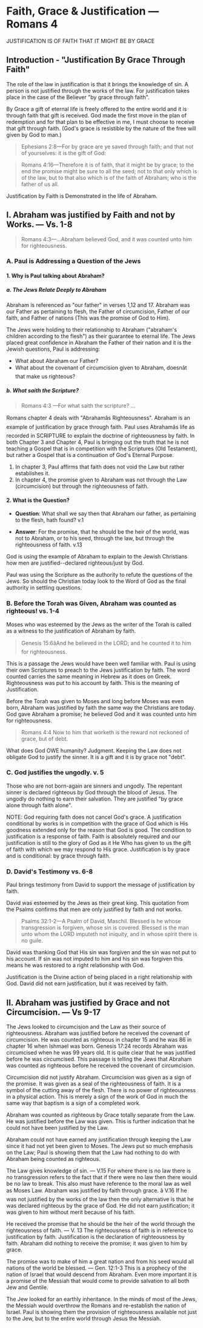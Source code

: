 # Faith, Grace & Justification — Romans 4

JUSTIFICATION IS OF FAITH THAT IT MIGHT BE BY GRACE

## Introduction - "Justification By Grace Through Faith"

The role of the law in justification is that it brings the knowledge of sin.  A person is not justified through the works of the law. For justification takes place in the case of the Believer "by grace through faith".

By Grace a gift of eternal life is freely offered to the entire world and it is through faith that gift is received. God made the first move in the plan of redemption and for that plan to be effective in me, I must choose to receive that gift through faith. (God's grace is resistible by the nature of the free will given by God to man.)

> Ephesians 2:8—For by grace are ye saved through faith; and that not of yourselves: it is the gift of God:

> Romans 4:16—Therefore it is of faith, that it might be by grace; to the end the promise might be sure to all the seed; not to that only which is of the law, but to that also which is of the faith of Abraham; who is the father of us all.

Justification by Faith is Demonstrated in the life of Abraham.

<!-- -->
<!-- -->
<!-- -->
## I. Abraham was justified by Faith and not by Works. — Vs. 1-8

> Romans 4:3—…Abraham believed God, and it was counted unto him for righteousness.

### A. Paul is Addressing a Question of the Jews

#### 1. Why is Paul talking about Abraham?

##### a. The Jews Relate Deeply to Abraham

Abraham is referenced as "our father" in verses 1,12 and 17. Abraham was our Father as pertaining to flesh, the Father of circumcision, Father of our faith, and Father of nations (This was the promise of God to Him).

The Jews were holding to their relationship to Abraham ("abraham's children according to the flesh") as their guarantee to eternal life. The Jews placed great confidence in Abraham the Father of their nation and it is the Jewish questions, Paul is addressing:

- What about Abraham our Father?  
- What about the covenant of circumcision given to Abraham, doesnât that make us righteous? 

##### b. What saith the Scripture?

> Romans 4:3 —For what saith the scripture? …

Romans chapter 4 deals with "Abrahamâs Righteousness". Abraham is an example of justification by grace through faith.  Paul uses Abrahamâs life as recorded in SCRIPTURE to explain the doctrine of righteousness by faith. In both Chapter 3 and Chapter 4, Paul is bringing out the truth that he is not teaching a Gospel that is in competition with the Scriptures (Old Testament), but rather a Gospel that is a continuation of God's Eternal Purpose.

1. In chapter 3, Paul affirms that faith does not void the Law but rather establishes it.
2. In chapter 4, the promise given to Abraham was  not through the Law (circumcision) but through the righteousness of faith.

#### 2. What is the Question?

- **Question**: 
What shall we say then that Abraham our father, as pertaining to the flesh, hath found? v.1

- **Answer**:
For the promise, that he should be the heir of the world, was not to Abraham, or to his seed, through the law, but through the righteousness of faith. v.13

God is using the example of Abraham to explain to the Jewish Christians how men are justified--declared righteous/just by God.

Paul was using the Scripture as the authority to refute the questions of the Jews. So should the Christian today look to the Word of God as the final authority in settling questions.

### B. Before the Torah was Given, Abraham was counted as righteous! vs. 1-4

Moses who was esteemed by the Jews as the writer of the Torah is called as a witness to the justification of Abraham by faith.

> Genesis 15:6âAnd he believed in the LORD; and he counted it to him for righteousness.

This is a passage the Jews would have been well familiar with. Paul is using their own Scriptures to preach to the Jews justification by faith. The word counted carries the same meaning in Hebrew as it does on Greek. Righteousness was put to his account by faith. This is the meaning of Justification. 

Before the Torah was given to Moses and long before Moses was even born, Abraham was justified by faith the same way the Christians are today. God gave Abraham a promise; he believed God and it was counted unto him for righteousness.

> Romans 4:4 Now to him that worketh is the reward not reckoned of grace, but of debt.

What does God OWE humanity? Judgment. Keeping the Law does not obligate God to justify the sinner. It is a gift and it is by grace not "debt".

### C. God justifies the ungodly. v. 5

Those who are not born-again are sinners and ungodly. The repentant sinner is declared righteous by God through the blood of Jesus. The ungodly do nothing to earn their salvation. They are justified "by grace alone through faith alone".   

NOTE: God requiring faith does not cancel God's grace. A justification conditional by works is in competition with the grace of God which is His goodness extended only for the reason that God is good. The condition to justification is a response of faith. Faith is absolutely required and our justification is still to the glory of God as it He Who has given to us the gift of faith with which we may respond to His grace. Justification is  by grace and is conditional: by grace through faith.

### D. David's Testimony vs. 6-8

Paul brings testimony from David to support the message of justification by faith.
	 
David was esteemed by the Jews as their great king. This quotation from the Psalms confirms that men are only justified by faith and not works.

> Psalms 32:1-2—A Psalm of David, Maschil. Blessed is he whose transgression is forgiven, whose sin is covered. Blessed is the man unto whom the LORD imputeth not iniquity, and in whose spirit there is no guile.
 
David was thanking God that His sin was forgiven and the sin was not put to his account. If sin was not imputed to him and his sin was forgiven this means he was restored to a right relationship with God. 

Justification is the Divine action of being placed in a right relationship with God. David did not earn justification, but it was received by faith.

<!-- -->
<!-- -->
<!-- -->
## II. Abraham was justified by Grace and not Circumcision. — Vs 9-17

The Jews looked to circumcision and the Law as their source of righteousness. Abraham was justified before he received the covenant of circumcision. He was counted as righteous in chapter 15 and he was 86 in chapter 16 when Ishmael was born.  Genesis 17:24 records Abraham was circumcised when he was 99 years old. It is quite clear that he was justified before he was circumcised. This passage is telling the Jews that Abraham was counted as righteous before he received the covenant of circumcision. 

Circumcision did not justify Abraham. Circumcision was given as a sign of the promise. It was given as a seal of the righteousness of faith. It is a symbol of the cutting away of the flesh. There is no power of righteousness in a physical action. This is merely a sign of the work of God in much the same way that baptism is a sign of a completed work. 

Abraham was counted as righteous by Grace totally separate from the Law. He was justified before the Law was given. This is further indication that he could not have been justified by the Law.

Abraham could not have earned any justification through keeping the Law since it had not yet been given to Moses. The Jews put so much emphasis on the Law; Paul is showing them that the Law had nothing to do with Abraham being counted as righteous.

The Law gives knowledge of sin. — V.15 For where there is no law there is no transgression refers to the fact that if there were no law then there would be no law to break. This also must have reference to the moral law as well as Moses Law. 
Abraham was justified by faith through grace. â V.16 If he was not justified by the works of the law then the only alternative is that he was declared righteous by the grace of God. He did not earn justification; it was given to him without merit because of his faith.

He received the promise that he should be the heir of the world through the righteousness of faith. — V. 13 The righteousness of faith is in reference to justification by faith. Justification is the declaration of righteousness by faith. Abraham did nothing to receive the promise; it was given to him by grace. 

The promise was to make of him a great nation and from his seed would all nations of the world be blessed. — Gen. 12:1-3 This is a prophecy of the nation of Israel that would descend from Abraham. Even more important it is a promise of the Messiah that would come to provide salvation to all both Jew and Gentile.

The Jew looked for an earthly inheritance. In the minds of most of the Jews, the Messiah would overthrow the Romans and re-establish the nation of Israel. Paul is showing them the provision of righteousness available not just to the Jew, but to the entire world through Jesus the Messiah.

<!-- 

Review and glean:

A.	IT IS OF FAITH THAT IT MIGHT BE BY GRACE - 4:1-25

	Romans chapter four deals with Abrahamâs Righteousness. Abraham is an example of justification by faith.  Paul uses Abrahamâs life to explain the doctrine of righteousness by faith. Abrahamâs Faith is recorded.                                                                                                                                                           
â	Abraham is mentioned as our Father (1:1; 1:12; 1:17)
1.	Father as pertaining to flesh.
2.	Father of circumcision.
3.	Father of our faith.
4.	Father of nations. (This was the promise of God to Him)
â	Abraham is used to support Paulâs doctrine.
1.	Mosaic Law was not the first step in act of Redemption.
2.	History of chosen people did not begin at Sinai.
3.	Covenant with Abraham extended beyond Mosaic covenant of works.
4.	Covenant of Grace precedes covenant of works.
5.	Whole chapter is occupied with Godâs dealing with Abraham.
â	Paulâs arguments are presented.  (Verses 1-25)
1.	Righteousness is by faith.
2.	Righteousness is not obtained by works.
3.	It is not acquired by circumcision.
4.	You cannot gain it through adherence of the law.  4:13-17
5.	Abrahamâs faith shows us an example that we must follow.
6.	Paul reasoned that righteousness by faith is the only way to please God.  

1.	Justification by Faith is illustrated in the life of Abraham. â Vs. 1-8

Question: What shall we say then that Abraham our father, as pertaining to the flesh, hath found? v.1
Answer: For the promise, that he should be the heir of the world, was not to Abraham, or to his seed, through the law, but through the righteousness of faith. v.13

a.	Paul uses Abraham the Father of the nation of Israel to show the Jews the concept of justification by faith.
1)	The Jews placed great confidence in Abraham the Father of their nation. 
	God is using the example of Abraham to prove to them how men are justified.
1)	Paul was addressing the questions of the Jew.
 	What about Abraham our Father?  What about the covenant of circumcision given to Abraham, doesnât that make us righteous? The Jews were holding to the covenant of Abraham which they believed guaranteed them eternal life.  
2)	What saith the Scripture? â V. 3
	Paul was using the Scripture as the authority to refute the Questions of the Jews. So should the Christian today look to the Word of God as the final authority in settling questions. As much as possible it is good to answer the questions of people with the Bible. 
Abraham was justified by faith and not by works.
1)	Abraham believed God and it was counted unto him for 	righteousness. â V. 3
3)	Moses who was esteemed by the Jews as the writer of the Torah is 	called as a witness to the justification of Abraham by faith.
Genesis 15:6âAnd he believed in the LORD; and he counted it to him for righteousness
	This is a passage the Jews would have been well familiar with. Paul is using their own Scriptures to preach to the Jews justification by faith. The word counted carries the same meaning in Hebrew as it does on Greek. Righteousness was put to his account by faith. This is the meaning of Justification. Abraham was justified by faith the same way the Christians are today. God gave Abraham a promise; he believed God and it was counted unto him for righteousness.
4)	God justifies the ungodly. â V. 5
	 Those who are not born-again are sinners and ungodly. The repentant sinner is declared righteous by God through the blood of Jesus. The ungodly do nothing to earn their salvation. They are justified totally by faith.   

David is called as a witness for justification by faith.
Paul brings testimony from David to support the message of 	justification by faith.
	 David was esteemed by the Jews as their great king. This quotation from the Psalms confirms that men are only justified by faith and not works.
Psalms 32:1-2â A Psalm of David, Maschil. Blessed is he whose transgression is forgiven, whose sin is covered. Blessed is the man unto whom the LORD imputeth not iniquity, and in whose spirit there is no guile.
David was thanking God that His sin was forgiven and the sin was 	not put to his account. If sin was not imputed to him and his sin was forgiven this means he was restored to a right relationship with God. Justification is the Divine action of being placed in a right relationship with God through Jesus. David did not earn justification it was received by faith.

Abraham was justified by Grace. â Vs 9-17

The Jews looked to circumcision and the Law as their source of righteousness Abraham was justified before he received the covenant of circumcision. He was counted as righteous in chapter 15 and he was 86 in chapter 16 when Ishmael was born.  Chapter 17 records Abraham was circumcised when he was 99 years old.- Gen. 17: 24.  It is quite clear that he was justified before he was circumcised. This passage is telling the Jews that Abraham was counted as righteous before he received the covenant of circumcision. 
Circumcision did not justify Abraham. Circumcision was given as a sign of the promise. It was given as a seal of the righteousness of faith. It is a symbol of the cutting away of the flesh. There is no power of righteousness in a physical action. This is merely a sign of the work of God in much the same way that baptism is a sign of a completed work. 
Abraham was counted as righteous by Grace totally separate from the Law. He was justified before the Law was given. This is further indication that he could not have been justified by the Law.
Abraham could not have earned any justification through keeping the Law since it had not yet been given to Moses. The Jews put so much emphasis on the Law; Paul is showing them that the Law had nothing to do with Abraham being counted as righteous.	
The Law gives knowledge of sin. â V.15 For where there is no law there is no transgression refers to the fact that if there were no law then there would be no law to break. This also must have reference to the moral law as well as Moses Law. 
Abraham was justified by faith through grace. â V.16 If he was not justified by the works of the law then the only alternative is that he was declared righteous by the grace of God. He did not earn justification; it was given to him without merit because of his faith.
He received the promise that he should be the heir of the world through 	the righteousness of faith. â V. 13 The righteousness of faith is in reference to justification by faith. Justification is the declaration of righteousness by faith. Abraham did nothing to receive the promise; it was given to him by grace. 
The promise was to make of him a great nation and from his seed 	would all nations of the world be blessed. â Gen. 12:1-3 This is a prophecy of the nation of Israel that would descend from Abraham. Even more important it is a promise of the Messiah that would come to provide salvation to all both Jew and Gentile.
 The Jew looked for an earthly inheritance. In the minds of most of the Jews, the Messiah would overthrow the Romans and re-establish the nation of Israel. Paul is showing them the provision of righteousness available not just to the Jew, but to the entire world through Jesus the Messiah.

God will fulfill His PromiseâVs.18-25

Abraham was given the promise of God. God promised Abraham he would have a son. Also, the Messiah would be a son of Abraham. Jesus fulfilled prophecy and was born according to his natural lineage as a descendant of Abraham.  
Man has received the promise of justification by faith through Jesus Christ.
Abraham believed the promise of God. Against hope believed in hope.
	Abraham believed in the promise of God regardless of the circumstances. Sarah was about 90 and Abraham was more than 100 years old. There was no natural way possible for them to have a child. Abraham staggered not at the promise of God. - V.20
Justification is a Divine activity. Man cannot justify himself any more than Abraham could produce a son. Justification is a work of God bestowed by grace in response to faith.
--->
